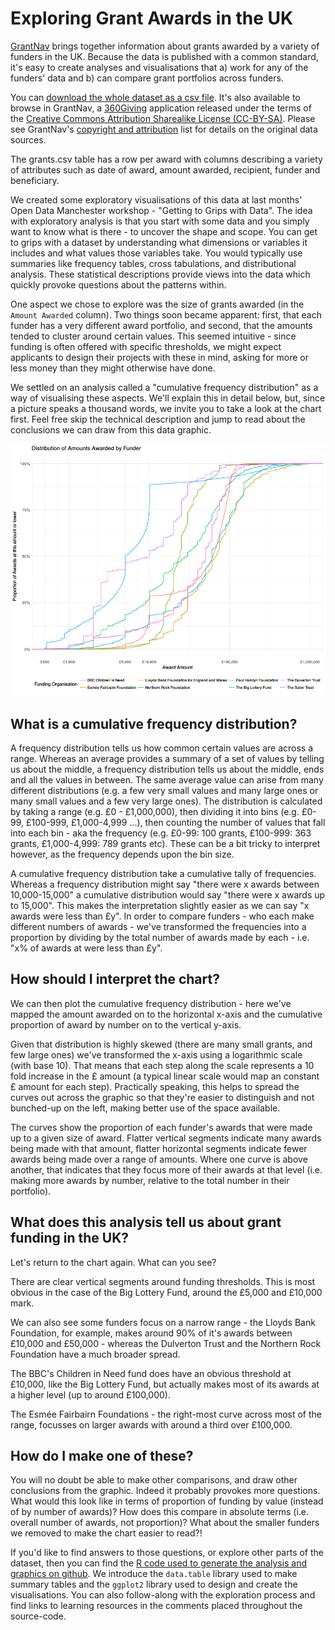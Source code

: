 # Exploring Grant Awards in the UK

[GrantNav](http://grantnav.threesixtygiving.org/) brings together information about grants awarded by a variety of funders in the UK. Because the data is published with a common standard, it's easy to create analyses and visualisations that a) work for any of the funders' data and b) can compare grant portfolios across funders.

You can [download the whole dataset as a csv file](http://grantnav.threesixtygiving.org/developers). It's also available to browse in GrantNav, a [360Giving](http://www.threesixtygiving.org/) application released under the terms of the [Creative Commons Attribution Sharealike License (CC-BY-SA)](https://creativecommons.org/licenses/by-sa/4.0/). Please see GrantNav's [copyright and attribution](http://grantnav.threesixtygiving.org/datasets/#copyright) list for details on the original data sources.

The grants.csv table has a row per award with columns describing a variety of attributes such as date of award, amount awarded, recipient, funder and beneficiary.

We created some exploratory visualisations of this data at last months' Open Data Manchester workshop - "Getting to Grips with Data". The idea with exploratory analysis is that you start with some data and you simply want to know what is there - to uncover the shape and scope. You can get to grips with a dataset by understanding what dimensions or variables it includes and what values those variables take. You would typically use summaries like frequency tables, cross tabulations, and distributional analysis. These statistical descriptions provide views into the data which quickly provoke questions about the patterns within.

One aspect we chose to explore was the size of grants awarded (in the `Amount Awarded` column). Two things soon became apparent: first, that each funder has a very different award portfolio, and second, that the amounts tended to cluster around certain values. This seemed intuitive - since funding is often offered with specific thresholds, we might expect applicants to design their projects with these in mind, asking for more or less money than they might otherwise have done.

We settled on an analysis called a "cumulative frequency distribution" as a way of visualising these aspects. We'll explain this in detail below, but, since a picture speaks a thousand words, we invite you to take a look at the chart first. Feel free skip the technical description and jump to read about the conclusions we can draw from this data graphic.

![Distribution of Grants by Value](./award-distribution.png "Cumulative Total Grants by Value and Distributor")


## What is a cumulative frequency distribution?

A frequency distribution tells us how common certain values are across a range. Whereas an average provides a summary of a set of values by telling us about the middle, a frequency distribution tells us about the middle, ends and all the values in between. The same average value can arise from many different distributions (e.g. a few very small values and many large ones or many small values and a few very large ones). The distribution is calculated by taking a range (e.g. £0 - £1,000,000), then dividing it into bins (e.g. £0-99, £100-999, £1,000-4,999 ...), then counting the number of values that fall into each bin - aka the frequency (e.g. £0-99: 100 grants, £100-999: 363 grants, £1,000-4,999: 789 grants etc). These can be a bit tricky to interpret however, as the frequency depends upon the bin size.

A cumulative frequency distribution take a cumulative tally of frequencies. Whereas a frequency distribution might say "there were x awards between 10,000-15,000" a cumulative distribution would say "there were x awards up to 15,000". This makes the interpretation slightly easier as we can say "x awards were less than £y". In order to compare funders - who each make different numbers of awards - we've transformed the frequencies into a proportion by dividing by the total number of awards made by each - i.e. "x% of awards at were less than £y".


## How should I interpret the chart?

We can then plot the cumulative frequency distribution - here we've mapped the amount awarded on to the horizontal x-axis and the cumulative proportion of award by number on to the vertical y-axis.

Given that distribution is highly skewed (there are many small grants, and few large ones) we've transformed the x-axis using a logarithmic scale (with base 10). That means that each step along the scale represents a 10 fold increase in the £ amount (a typical linear scale would map an constant £ amount for each step). Practically speaking, this helps to spread the curves out across the graphic so that they're easier to distinguish and not bunched-up on the left, making better use of the space available.

The curves show the proportion of each funder's awards that were made up to a given size of award. Flatter vertical segments indicate many awards being made with that amount, flatter horizontal segments indicate fewer awards being made over a range of amounts. Where one curve is above another, that indicates that they focus more of their awards at that level (i.e. making more awards by number, relative to the total number in their portfolio).


## What does this analysis tell us about grant funding in the UK?

Let's return to the chart again. What can you see?

There are clear vertical segments around funding thresholds. This is most obvious in the case of the Big Lottery Fund, around the £5,000 and £10,000 mark.

We can also see some funders focus on a narrow range - the Lloyds Bank Foundation, for example, makes around 90% of it's awards between £10,000 and £50,000 - whereas the Dulverton Trust and the Northern Rock Foundation have a much broader spread.

The BBC's Children in Need fund does have an obvious threshold at £10,000, like the Big Lottery Fund, but actually makes most of its awards at a higher level (up to around £100,000).

The Esmée Fairbairn Foundations - the right-most curve across most of the range, focusses on larger awards with around a third over £100,000.


## How do I make one of these?

You will no doubt be able to make other comparisons, and draw other conclusions from the graphic. Indeed it probably provokes more questions. What would this look like in terms of proportion of funding by value (instead of by number of awards)? How does this compare in absolute terms (i.e. overall number of awards, not proportion)? What about the smaller funders we removed to make the chart easier to read?!

If you'd like to find answers to those questions, or explore other parts of the dataset, then you can find the [R code used to generate the analysis and graphics on github](https://github.com/Robsteranium/g2gwd). We introduce the `data.table` library used to make summary tables and the `ggplot2` library used to design and create the visualisations. You can also follow-along with the exploration process and find links to learning resources in the comments placed throughout the source-code.

